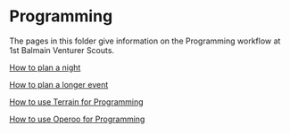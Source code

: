 # Programming

The pages in this folder give information on the Programming workflow at 1st Balmain Venturer Scouts.

[How to plan a night](Programming/Plan-a-night.md)

[How to plan a longer event](Programming/Plan-a-longer-event.md)

[How to use Terrain for Programming](Programming/Terrain.md)

[How to use Operoo for Programming](Programming/Operoo.md)
